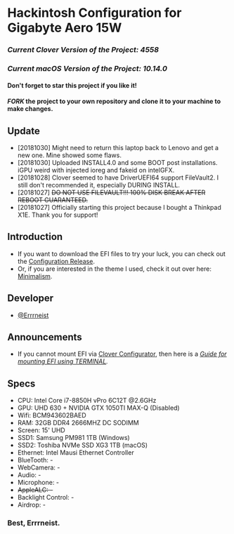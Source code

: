 # Hackintosh Configuration for Gigabyte Aero 15W
### *Current Clover Version of the Project: 4558*
### *Current macOS Version of the Project: 10.14.0*
#### Don't forget to star this project if you like it!
#### *FORK* the project to your own repository and clone it to your machine to make changes.

## Update
* [20181030] Might need to return this laptop back to Lenovo and get a new one. Mine showed some flaws.
* [20181030] Uploaded INSTALL4.0 and some BOOT post installations. iGPU weird with injected ioreg and fakeid on intelGFX.
* [20181028] Clover seemed to have DriverUEFI64 support FileVault2. I still don't recommended it, especially DURING INSTALL.
* [20181027] ~~DO NOT USE FILEVAULT!!! 100% DISK BREAK AFTER REBOOT GUARANTEED.~~ 
* [20181027] Officially starting this project because I bought a Thinkpad X1E. Thank you for support!

## Introduction
* If you want to download the EFI files to try your luck, you can check out the [Configuration Release](https://github.com/Errrneist/Hackintosh-Thinkpad-X1-Extreme/releases).
* Or, if you are interested in the theme I used, check it out over here: [Minimalism](https://github.com/Errrneist/Hackintosh-Theme-Minimalism).

## Developer
* [@Errrneist](https://www.tonymacx86.com/members/errrneist.1550861/)

## Announcements 
* If you cannot mount EFI via [Clover Configurator](https://mackie100projects.altervista.org/download-clover-configurator/), then here is a *[Guide for mounting EFI using TERMINAL](https://github.com/Errrneist/Hackintosh-Aero-15W/blob/master/Mount%20EFI%20on%20macOS.MD).*


## Specs
* CPU: Intel Core i7-8850H vPro 6C12T @2.6GHz
* GPU: UHD 630 + NVIDIA GTX 1050TI MAX-Q (Disabled)
* Wifi: BCM943602BAED
* RAM: 32GB DDR4 2666MHZ DC SODIMM
* Screen: 15' UHD 
* SSD1: Samsung PM981 1TB (Windows)
* SSD2: Toshiba NVMe SSD XG3 1TB (macOS)
* Ethernet: Intel Mausi Ethernet Controller
* BlueTooth: -
* WebCamera: -
* Audio: -
* Microphone: -
* ~~AppleALC: -~~
* Backlight Control: -
* Airdrop: -

### Best, Errrneist.


